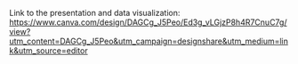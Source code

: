 Link to the presentation and data visualization:
https://www.canva.com/design/DAGCg_J5Peo/Ed3g_vLGjzP8h4R7CnuC7g/view?utm_content=DAGCg_J5Peo&utm_campaign=designshare&utm_medium=link&utm_source=editor
